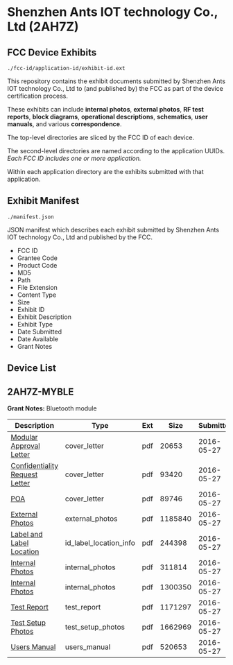 # Shenzhen Ants IOT technology Co., Ltd (2AH7Z)
## FCC Device Exhibits

```
./fcc-id/application-id/exhibit-id.ext
```

This repository contains the exhibit documents submitted by Shenzhen Ants IOT technology Co., Ltd to (and published by) the FCC as part of the device certification process.

These exhibits can include **internal photos**, **external photos**, **RF test reports**, **block diagrams**, **operational descriptions**, **schematics**, **user manuals**, and various **correspondence**.

The top-level directories are sliced by the FCC ID of each device.

The second-level directories are named according to the application UUIDs. *Each FCC ID includes one or more application.*

Within each application directory are the exhibits submitted with that application. 

## Exhibit Manifest

```
./manifest.json
```

JSON manifest which describes each exhibit submitted by Shenzhen Ants IOT technology Co., Ltd and published by the FCC.

- FCC ID
- Grantee Code
- Product Code
- MD5
- Path
- File Extension
- Content Type
- Size
- Exhibit ID
- Exhibit Description
- Exhibit Type
- Date Submitted
- Date Available
- Grant Notes

## Device List
## 2AH7Z-MYBLE
**Grant Notes:** Bluetooth module

| Description | Type | Ext | Size | Submitted | Available |
| ----------- | ---- | --- | ---- | --------- | --------- |
| [Modular Approval Letter](2AH7Z-MYBLE/eab7757ffd49a51229eaac11bf8d7f35/3007913.pdf) | cover_letter | pdf | 20653 | 2016-05-27 | 2016-05-27 |
| [Confidentiality Request Letter](2AH7Z-MYBLE/eab7757ffd49a51229eaac11bf8d7f35/3007914.pdf) | cover_letter | pdf | 93420 | 2016-05-27 | 2016-05-27 |
| [POA](2AH7Z-MYBLE/eab7757ffd49a51229eaac11bf8d7f35/3007916.pdf) | cover_letter | pdf | 89746 | 2016-05-27 | 2016-05-27 |
| [External Photos](2AH7Z-MYBLE/eab7757ffd49a51229eaac11bf8d7f35/3007920.pdf) | external_photos | pdf | 1185840 | 2016-05-27 | 2016-05-27 |
| [Label and Label Location](2AH7Z-MYBLE/eab7757ffd49a51229eaac11bf8d7f35/3007918.pdf) | id_label_location_info | pdf | 244398 | 2016-05-27 | 2016-05-27 |
| [Internal Photos](2AH7Z-MYBLE/eab7757ffd49a51229eaac11bf8d7f35/3007912.pdf) | internal_photos | pdf | 311814 | 2016-05-27 | 2016-05-27 |
| [Internal Photos](2AH7Z-MYBLE/eab7757ffd49a51229eaac11bf8d7f35/3007921.pdf) | internal_photos | pdf | 1300350 | 2016-05-27 | 2016-05-27 |
| [Test Report](2AH7Z-MYBLE/eab7757ffd49a51229eaac11bf8d7f35/3007915.pdf) | test_report | pdf | 1171297 | 2016-05-27 | 2016-05-27 |
| [Test Setup Photos](2AH7Z-MYBLE/eab7757ffd49a51229eaac11bf8d7f35/3007917.pdf) | test_setup_photos | pdf | 1662969 | 2016-05-27 | 2016-05-27 |
| [Users Manual](2AH7Z-MYBLE/eab7757ffd49a51229eaac11bf8d7f35/3007919.pdf) | users_manual | pdf | 520653 | 2016-05-27 | 2016-05-27 |
